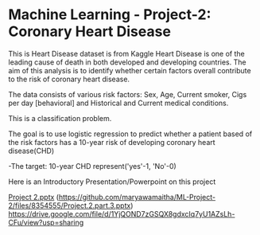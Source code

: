 # Machine Learning - Project-2: Coronary Heart Disease
This is Heart Disease dataset is from Kaggle Heart Disease is one of the leading cause of death in both developed and developing countries.
The aim of this analysis is to identify whether certain factors overall contribute to the risk of coronary heart disease.

The data consists of various risk factors: Sex, Age, Current smoker, Cigs per day [behavioral] and Historical and Current medical conditions.

This is a classification problem.

The goal is to use logistic regression to predict whether a patient based of the risk factors has a 10-year risk of developing coronary heart disease(CHD)

-The target: 10-year CHD represent('yes'-1, 'No'-0)

Here is an Introductory Presentation/Powerpoint on this project

[Project 2.pptx](https://github.com/maryawamaitha/ML-Project-2/files/8438844/Project.2.pptx)
(https://github.com/maryawamaitha/ML-Project-2/files/8354555/Project.2.part.3.pptx)
https://drive.google.com/file/d/1YjQOND7zGSQX8gdxcIq7yU1AZsLh-CFu/view?usp=sharing
